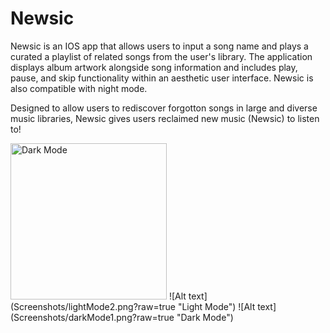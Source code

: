 # Newsic
Newsic is an IOS app that allows users to input a song name and plays a curated a playlist of related songs from the user's library. The application displays album artwork alongside song information and includes play, pause, and skip functionality within an aesthetic user interface. Newsic is also compatible with night mode.


Designed to allow users to rediscover forgotton songs in large and diverse music libraries, Newsic gives users reclaimed new music (Newsic) to listen to!

<img src="https://github.com/AshnaJagadisan/Newsic/blob/main/Screenshots/darkMode1.png" alt="Dark Mode" width="250"/>
![Alt text](Screenshots/lightMode2.png?raw=true "Light Mode")
![Alt text](Screenshots/darkMode1.png?raw=true "Dark Mode")
